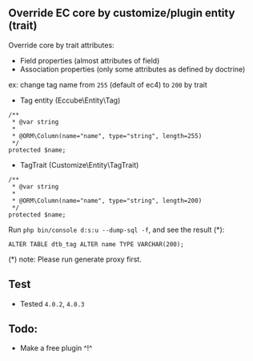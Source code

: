 ## Override EC core by customize/plugin entity (trait)

Override core by trait attributes:
- Field properties (almost attributes of field)
- Association properties (only some attributes as defined by doctrine)

ex: change tag name from `255` (default of ec4) to `200` by trait
- Tag entity (Eccube\Entity\Tag)
```
/**
 * @var string
 *
 * @ORM\Column(name="name", type="string", length=255)
 */
protected $name;
```

- TagTrait (Customize\Entity\TagTrait)
```
/**
 * @var string
 *
 * @ORM\Column(name="name", type="string", length=200)
 */
protected $name;
```

Run `php bin/console d:s:u --dump-sql -f`, and see the result (*):

`ALTER TABLE dtb_tag ALTER name TYPE VARCHAR(200);`


(*) note: Please run generate proxy first.

## Test
- Tested `4.0.2`, `4.0.3`

## Todo:
- Make a free plugin ^!^